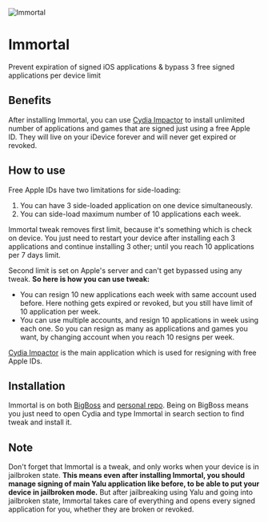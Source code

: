 ![Immortal](http://ahmadhashemi.com/blog/wp-content/uploads/2017/02/Immortal.jpg)
# Immortal
Prevent expiration of signed iOS applications &amp; bypass 3 free signed applications per device limit

## Benefits
After installing Immortal, you can use [Cydia Impactor](http://cydiaimpactor.com/) to install unlimited number of applications and games that are signed just using a free Apple ID. They will live on your iDevice forever and will never get expired or revoked.

## How to use
Free Apple IDs have two limitations for side-loading:

1. You can have 3 side-loaded application on one device simultaneously.
2. You can side-load maximum number of 10 applications each week.

Immortal tweak removes first limit, because it's something which is check on device. You just need to restart your device after installing each 3 applications and continue installing 3 other; until you reach 10 applications per 7 days limit.

Second limit is set on Apple's server and can't get bypassed using any tweak. **So here is how you can use tweak:**

- You can resign 10 new applications each week with same account used before. Here nothing gets expired or revoked, but you still have limit of 10 application per week.
- You can use multiple accounts, and resign 10 applications in week using each one. So you can resign as many as applications and games you want, by changing account when you reach 10 resigns per week.

[Cydia Impactor](http://cydiaimpactor.com/) is the main application which is used for resigning with free Apple IDs.

## Installation
Immortal is on both [BigBoss](http://thebigboss.org) and [personal repo](http://ahmadhashemi.com/cydia). Being on BigBoss means you just need to open Cydia and type Immortal in search section to find tweak and install it.

## Note
Don't forget that Immortal is a tweak, and only works when your device is in jailbroken state. **This means even after installing Immortal, you should manage signing of main Yalu application like before, to be able to put your device in jailbroken mode.** But after jailbreaking using Yalu and going into jailbroken state, Immortal takes care of everything and opens every signed application for you, whether they are broken or revoked.
